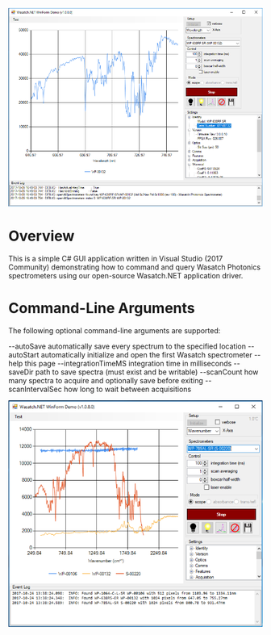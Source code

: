 ![Demo](https://github.com/WasatchPhotonics/Wasatch.NET/raw/master/screenshots/demo.png)

# Overview

This is a simple C# GUI application written in Visual Studio (2017 Community) 
demonstrating how to command and query Wasatch Photonics spectrometers using our
open-source Wasatch.NET application driver.

# Command-Line Arguments

The following optional command-line arguments are supported:

--autoSave          automatically save every spectrum to the specified location
--autoStart         automatically initialize and open the first Wasatch spectrometer
--help              this page
--integrationTimeMS integration time in milliseconds
--saveDir           path to save spectra (must exist and be writable)
--scanCount         how many spectra to acquire and optionally save before exiting
--scanIntervalSec   how long to wait between acquisitions

![Multiple](https://github.com/WasatchPhotonics/Wasatch.NET/raw/master/screenshots/multiple.png)
